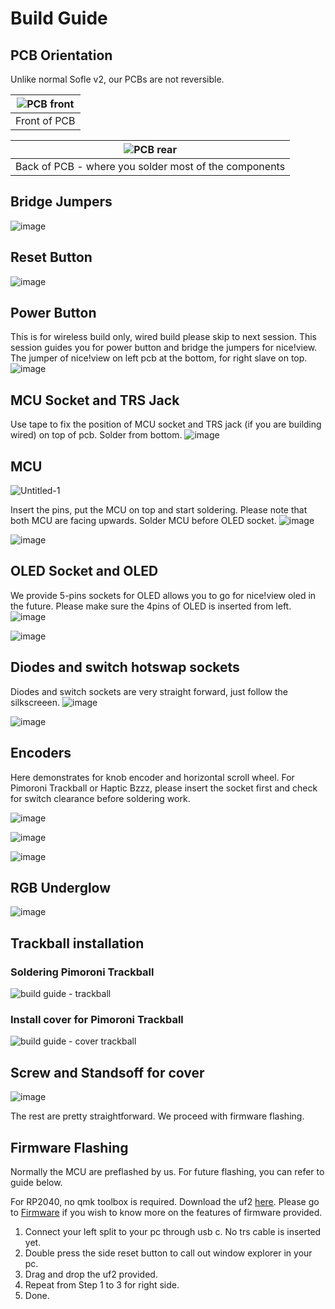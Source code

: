 # Build Guide 

## PCB Orientation
Unlike normal Sofle v2, our PCBs are not reversible. 

|![PCB front](https://github.com/superxc3/xcmkb/assets/79617315/79811d56-abae-47a3-be2b-a638e0a6bf03)|
|:--:|
| Front of PCB |

|![PCB rear](https://github.com/superxc3/xcmkb/assets/79617315/26c8d7b8-963c-41ad-a06a-61e99e7c73f4)|
|:--:|
| Back of PCB - where you solder most of the components |

## Bridge Jumpers
![image](https://github.com/superxc3/xcmkb/assets/79617315/e67081bd-3b8b-4d93-993c-dbb6d6b38185)


## Reset Button
![image](https://github.com/superxc3/xcmkb/assets/79617315/13776733-61c7-4135-8ed8-823b0dab33ed)

## Power Button
This is for wireless build only, wired build please skip to next session. This session guides you for power button and bridge the jumpers for nice!view. The jumper of nice!view on left pcb at the bottom, for right slave on top. 
![image](https://github.com/superxc3/xcmkb/assets/79617315/0f8e2f05-03f1-45d7-a561-2e20f936eddc) 

## MCU Socket and TRS Jack 
Use tape to fix the position of MCU socket and TRS jack (if you are building wired) on top of pcb. Solder from bottom. 
![image](https://github.com/superxc3/xcmkb/assets/79617315/12dc0502-e559-4208-a8b3-876e7ca6cc29)

## MCU
![Untitled-1](https://github.com/superxc3/xcmkb/assets/79617315/30a4a9f8-ff1c-455d-8d51-22668d3b2a12)

Insert the pins, put the MCU on top and start soldering. Please note that both MCU are facing upwards. Solder MCU before OLED socket. 
![image](https://github.com/superxc3/xcmkb/assets/79617315/e614597f-dbb0-4680-bfe8-cf79725e67a6)

![image](https://github.com/superxc3/xcmkb/assets/79617315/5c359696-40f1-468d-a3a2-2f9919e896fb)

## OLED Socket and OLED
We provide 5-pins sockets for OLED allows you to go for nice!view oled in the future. Please make sure the 4pins of OLED is inserted from left. 
![image](https://github.com/superxc3/xcmkb/assets/79617315/06e821a3-a03f-4803-926d-4e5b5f677782)

![image](https://github.com/superxc3/xcmkb/assets/79617315/12b44d75-c5e7-491f-807a-40c25a9def2d)

## Diodes and switch hotswap sockets
Diodes and switch sockets are very straight forward, just follow the silkscreeen. 
![image](https://github.com/superxc3/xcmkb/assets/79617315/606d7022-8857-4aa8-be06-56437d93f908)

![image](https://github.com/superxc3/xcmkb/assets/79617315/39077561-f68a-459c-8751-325d7fd9debb)

## Encoders 
Here demonstrates for knob encoder and horizontal scroll wheel. For Pimoroni Trackball or Haptic Bzzz, please insert the socket first and check for switch clearance before soldering work.

![image](https://github.com/superxc3/xcmkb/assets/79617315/7b56eee2-83a5-4173-84ee-9aa63083d9a1)

![image](https://github.com/superxc3/xcmkb/assets/79617315/f4c5eb3b-e9d4-42b2-ac9a-d7795078ebbe)

![image](https://github.com/superxc3/xcmkb/assets/79617315/9c3a3873-871a-4778-8795-e3e0170ffd31)

## RGB Underglow
![image](https://github.com/superxc3/xcmkb/assets/79617315/c66a3191-bbcf-416d-97d0-0b7534397b48)

## Trackball installation
### Soldering Pimoroni Trackball
![build guide - trackball](https://github.com/superxc3/xcmkb/assets/79617315/9c5f76a3-28a8-41e0-9972-20ebfc6ccd98)
### Install cover for Pimoroni Trackball
![build guide - cover trackball](https://github.com/superxc3/xcmkb/assets/79617315/113ec40f-be09-4cb7-bfa1-8e42e60e7611)


## Screw and Standsoff for cover
![image](https://github.com/superxc3/xcmkb/assets/79617315/a5904140-c391-4b45-897e-da6f393c2d9f)




The rest are pretty straightforward. We proceed with firmware flashing. 

## Firmware Flashing
Normally the MCU are preflashed by us. For future flashing, you can refer to guide below.

For RP2040, no qmk toolbox is required. Download the uf2 [here](https://drive.google.com/drive/folders/1vNPOlv2NhzNlO9qoJ0fS3oOtKQtKS7rQ?usp=drive_link). Please go to [Firmware](https://github.com/superxc3/xcmkb/blob/main/list%20of%20items/list%20of%20keyboards/60percent/sofle/sofleplus/firmware.md) if you wish to know more on the features of firmware provided.
1. Connect your left split to your pc through usb c. No trs cable is inserted yet.
2. Double press the side reset button to call out window explorer in your pc.
3. Drag and drop the uf2 provided.
4. Repeat from Step 1 to 3 for right side.
5. Done. 
